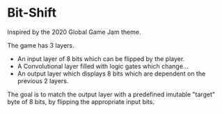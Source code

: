 # Bit-Shift

Inspired by the 2020 Global Game Jam theme.

The game has 3 layers. 
- An input layer of 8 bits which can be flipped by the player.
- A Convolutional layer filled with logic gates which change...
- An output layer which displays 8 bits which are dependent on the previous 2 layers.

The goal is to match the output layer with a predefined imutable "target" byte of 8 bits, by flipping the appropriate input bits.

